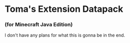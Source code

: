 # Toma's Extension Datapack
### (for Minecraft Java Edition)
I don't have any plans for what this is gonna be in the end.

